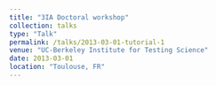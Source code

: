 ```yaml
---
title: "3IA Doctoral workshop"
collection: talks
type: "Talk"
permalink: /talks/2013-03-01-tutorial-1
venue: "UC-Berkeley Institute for Testing Science"
date: 2013-03-01
location: "Toulouse, FR"
---
```



